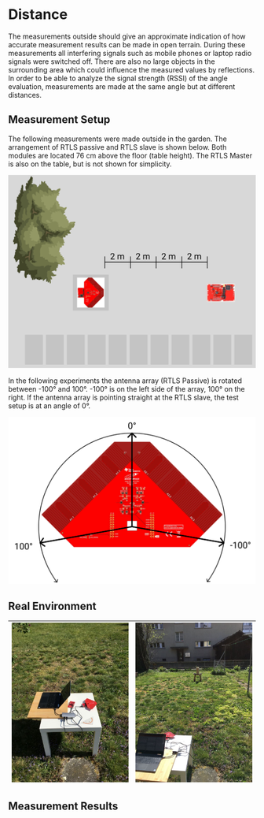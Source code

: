 # Distance
The measurements outside should give an approximate indication of how accurate measurement results can be made in open terrain. During these measurements all interfering signals such as mobile phones or laptop radio signals were switched off. There are also no large objects in the surrounding area which could influence the measured values by reflections. In order to be able to analyze the signal strength (RSSI) of the angle evaluation, measurements are made at the same angle but at different distances.

## Measurement Setup

The following measurements were made outside in the garden. The arrangement of RTLS passive and RTLS slave is shown below. Both modules are located 76 cm above the floor (table height). The RTLS Master is also on the table, but is not shown for simplicity.

![Measurement Setup Outside Distance](./assets/img/Measurement_Setup_Outside_Distance.png)

In the following experiments the antenna array (RTLS Passive) is rotated between -100° and 100°. -100° is on the left side of the array, 100° on the right. If the antenna array is pointing straight at the RTLS slave, the test setup is at an angle of 0°.

![Rotation on Array](./assets/img/Rotation_on_Array.png)

## Real Environment

|![Array Setup Outdoor](./assets/img/Array_Setup_Outdoor_Distance.jpg)|![TX Setup Outdoor](./assets/img/TX_Setup_Outdoor_Distance.jpg)|
|:------|:-----------|


## Measurement Results <Badge text="WIP" type="warning"/>
<LineChartContainer 
    :PathList="[
        '/assets/data/Measurements/Distance/2m.csv',
        '/assets/data/Measurements/Distance/4m.csv',
        '/assets/data/Measurements/Distance/6m.csv',
        '/assets/data/Measurements/Distance/8m.csv'
    ]"
    :btnText="[
        '2m',
        '4m',
        '6m',
        '8m',
    ]"
/>

